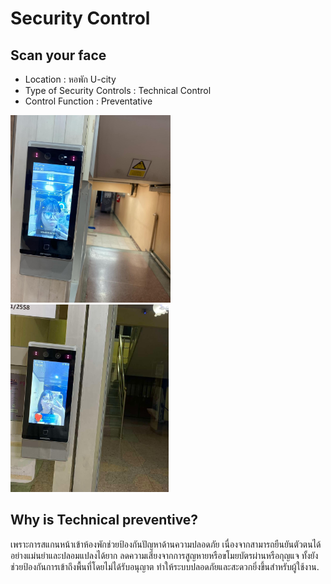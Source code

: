 

<h1>Security Control</h1>
<h2>Scan your face</h2>
<ul>
  <li>Location : หอพัก U-city</li>
  <li>Type of Security Controls : Technical Control</li>
  <li>Control Function : Preventative</li>
</ul>

<div class="container">
  <div class="row">
    <div id="img01">
      <img src="images/security/scanface.jpg" alt="Scanning Face for Security" style="height:300px;">
    </div>
    <div id="img02">
      <img src="images/security/me.jpg" alt="Scanning Face for Security" style="height:300px;">
    </div>
  </div>
</div>

<h2>Why is Technical preventive?</h2>
<p>เพราะการสแกนหน้าเข้าห้องพักช่วยป้องกันปัญหาด้านความปลอดภัย เนื่องจากสามารถยืนยันตัวตนได้อย่างแม่นยำและปลอมแปลงได้ยาก ลดความเสี่ยงจากการสูญหายหรือขโมยบัตรผ่านหรือกุญแจ ทั้งยังช่วยป้องกันการเข้าถึงพื้นที่โดยไม่ได้รับอนุญาต ทำให้ระบบปลอดภัยและสะดวกยิ่งขึ้นสำหรับผู้ใช้งาน.</p>
